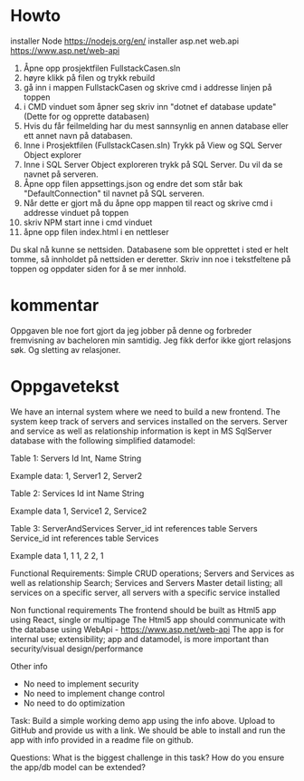 # Howto

installer Node https://nodejs.org/en/
installer asp.net web.api https://www.asp.net/web-api

1. Åpne opp prosjektfilen FullstackCasen.sln
2. høyre klikk på filen og trykk rebuild
3. gå inn i mappen FullstackCasen og skrive cmd i addresse linjen på toppen
4. i CMD vinduet som åpner seg skriv inn "dotnet ef database update"(Dette for og opprette databasen)
5. Hvis du får feilmelding har du mest sannsynlig en annen database eller ett annet navn på databasen.
6. Inne i Prosjektfilen (FullstackCasen.sln) Trykk på View og SQL Server Object explorer
7. Inne i SQL Server Object exploreren trykk på SQL Server. Du vil da se navnet på serveren.
8. Åpne opp filen appsettings.json og endre det som står bak "DefaultConnection" til navnet på SQL serveren.
9. Når dette er gjort må du åpne opp mappen til react og skrive cmd i addresse vinduet på toppen
10. skriv NPM start inne i cmd vinduet
11. åpne opp filen index.html i en nettleser

Du skal nå kunne se nettsiden.
Databasene som ble opprettet i sted er helt tomme, så innholdet på nettsiden er deretter.
Skriv inn noe i tekstfeltene på toppen og oppdater siden for å se mer innhold.

# kommentar
Oppgaven ble noe fort gjort da jeg jobber på denne og forbreder fremvisning av bacheloren min samtidig.
Jeg fikk derfor ikke gjort relasjons søk. Og sletting av relasjoner.

# Oppgavetekst

We have an internal system where we need to build a new frontend.
The system keep track of servers and services installed on the servers.
Server and service as well as relationship information is kept in MS SqlServer database with the following simplified datamodel:

Table 1: Servers
Id Int,
Name String

Example data:
1, Server1
2, Server2

Table 2: Services
Id int
Name String

Example data
1, Service1
2, Service2

Table 3: ServerAndServices
Server_id int references table Servers
Service_id int references table Services

Example data
1, 1
1, 2
2, 1

Functional Requirements: 
Simple CRUD operations; Servers and Services as well as relationship
Search; Services and Servers
Master detail listing; all services on a specific server, all servers with a specific service installed

Non functional requirements
The frontend should be built as Html5 app using React, single or multipage
The Html5 app should communicate with the database using WebApi - https://www.asp.net/web-api
The app is for internal use; extensibility; app and datamodel, is more important than security/visual design/performance

Other info
- No need to implement security
- No need to implement change control
- No need to do optimization

Task:
Build a simple working demo app using the info above.
Upload to GitHub and provide us with a link.
We should be able to install and run the app with info provided in a readme file on github.

Questions:
What is the biggest challenge in this task?
How do you ensure the app/db model can be extended?
